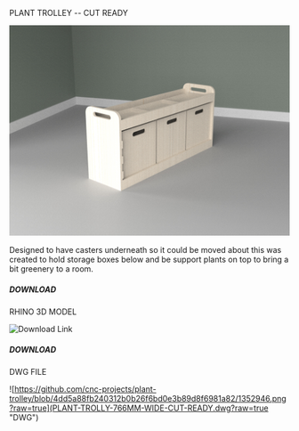 PLANT TROLLEY -- CUT READY

![Image of Trolley](8.-PLANT-TROLLEY.jpg?raw=true "Image")


Designed to have casters underneath so it could be moved about this was created to hold storage boxes below and be support plants on top to bring a bit greenery to a room. 

##### DOWNLOAD

RHINO 3D MODEL

![Download Link](PLANT-TROLLY-766MM-WIDE-CUT-READY.3dm?raw=true "Rhino 3dm")

##### DOWNLOAD

DWG FILE

![https://github.com/cnc-projects/plant-trolley/blob/4dd5a88fb240312b0b26f6bd0e3b89d8f6981a82/1352946.png?raw=true](PLANT-TROLLY-766MM-WIDE-CUT-READY.dwg?raw=true "DWG")
